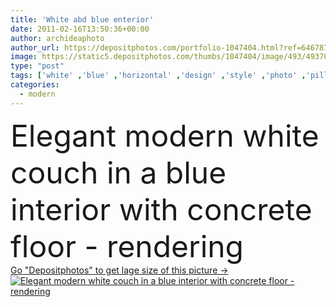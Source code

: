 ```yaml
---
title: 'White abd blue enterior'
date: 2011-02-16T13:50:36+00:00
author: archideaphoto
author_url: https://depositphotos.com/portfolio-1047404.html?ref=64678756
image: https://static5.depositphotos.com/thumbs/1047404/image/493/4937031/api_thumb_450.jpg?forcejpeg=true
type: "post"
tags: ['white' ,'blue' ,'horizontal' ,'design' ,'style' ,'photo' ,'pillow' ,'sit' ,'modern' ,'creative' ,'wall' ,'lamp' ,'domestic' ,'relax' ,'interior' ,'home' ,'elegant' ,'fingers' ,'with' ,'lifestyle' ,'furniture' ,'room' ,'stock' ,'floor' ,'in' ,'living' ,'comfort' ,'concrete' ,'sofa' ,'plaster' ,'contemporary' ,'rendering' ,'couch' ,'cushion' ,'lounge' ,'livingroom' ,'a' ,'and' ,'ladies' ,'Beton' ,'la' ,'minimalist' ,'azul' ,'sol' ,'en' ,'Piso' ,'Abd' ,'enterior' ,'sala' ,'quarto' ]
categories: 
  - modern
---
```

<div aling="center">
            <font size="60"> Elegant modern white couch in a blue interior with concrete floor - rendering</font>   
</div>
<div>
    <a href='https://static5.depositphotos.com/thumbs/1047404/image/493/4937031/api_thumb_450.jpg?forcejpeg=true?ref=64678756' target=_blank > Go "Depositphotos" to get lage size of this picture ->
        <img href='https://static5.depositphotos.com/thumbs/1047404/image/493/4937031/api_thumb_450.jpg?forcejpeg=true?ref=64678756' src='https://static5.depositphotos.com/1047404/493/i/950/depositphotos_4937031-stock-photo-white-abd-blue-enterior.jpg?forcejpeg=true' alt='Elegant modern white couch in a blue interior with concrete floor - rendering' >
    </a>
</div>
